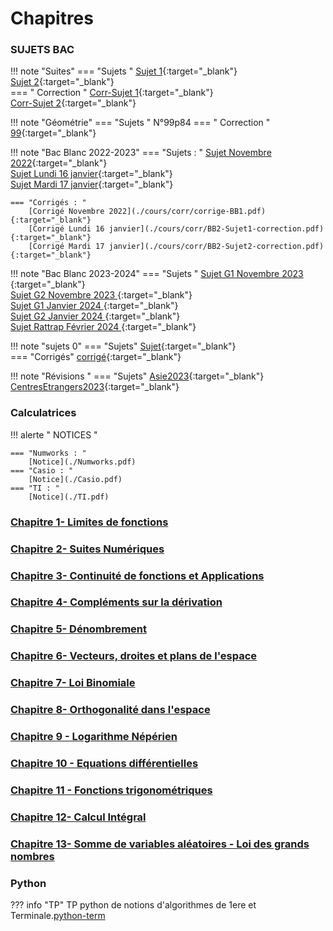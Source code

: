 # Chapitres  

### SUJETS BAC
!!! note "Suites" 
    === "Sujets "
        [Sujet 1](./cours/TYPE-BAC.pdf){:target="_blank"}  
        [Sujet 2](./cours/Sujet2.pdf){:target="_blank"}  
    === " Correction "
        [Corr-Sujet 1](./cours/corr/sujet1.pdf){:target="_blank"}  
        [Corr-Sujet 2](./cours/corr/sujet2.pdf){:target="_blank"}  

!!! note "Géométrie"
    === "Sujets "
         N°99p84
    === " Correction "
        [99](./cours/99.pdf){:target="_blank"}  

!!! note "Bac Blanc 2022-2023" 
    === "Sujets : "
        [Sujet Novembre 2022](./cours/BB1.pdf){:target="_blank"}  
        [Sujet Lundi 16 janvier](./cours/sujetLundi.pdf){:target="_blank"}  
        [Sujet Mardi 17 janvier](./cours/sujetMardi.pdf){:target="_blank"}  

    === "Corrigés : "
        [Corrigé Novembre 2022](./cours/corr/corrige-BB1.pdf){:target="_blank"}  
        [Corrigé Lundi 16 janvier](./cours/corr/BB2-Sujet1-correction.pdf){:target="_blank"}  
        [Corrigé Mardi 17 janvier](./cours/corr/BB2-Sujet2-correction.pdf){:target="_blank"}

!!! note "Bac Blanc 2023-2024"
    === "Sujets "
         [Sujet G1 Novembre 2023 ](./cours/BB1-G1.pdf){:target="_blank"}  
         [Sujet G2 Novembre 2023 ](./cours/BB1-G2.pdf){:target="_blank"}  
         [Sujet G1 Janvier 2024 ](./cours/BB2-G1.pdf){:target="_blank"}  
         [Sujet G2 Janvier 2024 ](./cours/BB2-G2.pdf){:target="_blank"}  
         [Sujet Rattrap Février 2024 ](./cours/BB-rattrapage.pdf){:target="_blank"}   
        
!!! note "sujets 0"
    === "Sujets"
        [Sujet](./cours/Sujets0.pdf){:target="_blank"}  
    === "Corrigés"
        [corrigé](./cours/Corriges-Sujets0.pdf){:target="_blank"}  

!!! note "Révisions "
    === "Sujets"
        [Asie2023](./cours/Asie_spe_J1_23_mars_2023_DV.pdf){:target="_blank"}  
        [CentresEtrangers2023](./cours/BAC-Spe-Madagascar.pdf){:target="_blank"}  
### Calculatrices 
!!! alerte " NOTICES "

    === "Numworks : "
        [Notice](./Numworks.pdf) 
    === "Casio : "
        [Notice](./Casio.pdf)
    === "TI : " 
        [Notice](./TI.pdf)

### [Chapitre 1- Limites de fonctions](./cours/Chap1/Chap1.md)

### [Chapitre 2- Suites Numériques](./cours/Chap2/Chap2.md)

### [Chapitre 3- Continuité de fonctions et Applications](./cours/Chap3/Chap3.md)

### [Chapitre 4- Compléments sur la dérivation](./cours/Chap4/Chap4.md)
    
### [Chapitre 5- Dénombrement](./cours/Chap5/Chap5.md)

### [Chapitre 6- Vecteurs, droites et plans de l'espace](./cours/Chap6/Chap6.md)    

### [Chapitre 7- Loi Binomiale](./cours/Chap7/Chap7.md)    

### [Chapitre 8- Orthogonalité dans l'espace](./cours/Chap8/Chap8.md)    

### [Chapitre 9 - Logarithme Népérien](./cours/Chap9/Chap9.md)

### [Chapitre 10 - Equations différentielles](./cours/Chap10/Chap10.md)

### [Chapitre 11 - Fonctions trigonométriques](./cours/Chap11/Chap11.md)

### [Chapitre 12- Calcul Intégral](./cours/Chap12/Chap12.md)

### [Chapitre 13- Somme de variables aléatoires - Loi des grands nombres](./cours/Chap13/Chap13.md)


### Python
??? info "TP"
    TP python de notions d'algorithmes de 1ere et Terminale.[python-term](./python-term.ipynb)
